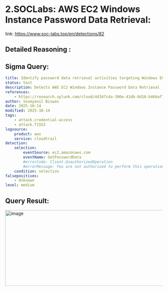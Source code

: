 # 2.SOCLabs: AWS EC2 Windows Instance Password Data Retrieval:

link: https://www.soc-labs.top/en/detections/82

## Detailed Reasoning :

## Sigma Query:

```yml
title: Identify password data retrieval activities targeting Windows EC2 instances
status: test
description: Detects AWS EC2 Windows Instance Password Data Retrieval
references:
    - https://research.splunk.com/cloud/4d347c4a-306e-41db-8d10-b46baf71b3e2/
author: Soumyanil Biswas
date: 2025-10-14
modified: 2025-10-14
tags:
    - attack.credential-access
    - attack.T1552
logsource:
    product: aws
    service: cloudtrail
detection:
    selection:
        eventSource: ec2.amazonaws.com
        eventName: GetPasswordData
        #errorCode: Client.UnauthorizedOperation
        #errorMessage: You are not authorized to perform this operation*
    condition: selection
falsepositives:
    - Unknown
level: medium
```

## Query Result:

<img width="1499" height="242" alt="image" src="https://github.com/user-attachments/assets/dedb5ce5-2f02-4f6d-af62-e8dd39692bfb" />

